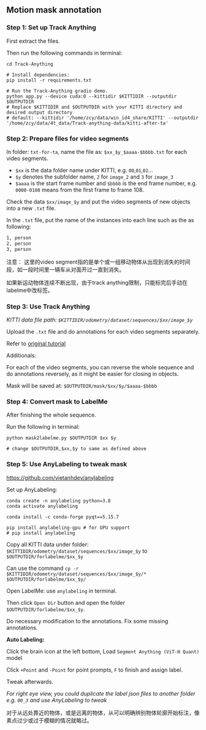 ## Motion mask annotation

### Step 1: Set up Track Anything

First extract the files.

Then run the following commands in terminal:

```shell
cd Track-Anything

# Install dependencies: 
pip install -r requirements.txt

# Run the Track-Anything gradio demo.
python app.py --device cuda:0 --kittidir $KITTIDIR --outputdir $OUTPUTDIR
# Replace $KITTIDIR and $OUTPUTDIR with your KITTI directory and desired output directory
# default: --kittidir '/home/zcy/data/win_id4_share/KITTI' --outputdir '/home/zcy/data/4t_data/Track-anything-data/kitti-after-ta'
```

### Step 2: Prepare files for video segments

In folder: `txt-for-ta`, name the file as: `$xx_$y_$aaaa-$bbbb.txt` for each video segments.

- `$xx` is the data folder name under KITTI, e.g. `00`,`01`,`02`...
- `$y` denotes the subfolder name, `2` for `image_2` and `3` for `image_3`
- `$aaaa` is the start frame number and `$bbbb` is the end frame number, e.g. `0000-0108` means from the first frame to frame 108.

Check the data `$xx/image_$y` and put the video segments of new objects into a new `.txt` file.

In the `.txt` file, put the name of the instances into each line such as the as following:

```txt
1, person
2, person
3, person
```

注意：
这里的video segment指的是单个或一组移动物体从出现到消失的时间段，如一段时间里一辆车从对面开过一直到消失。

如果新运动物体连续不断出现，由于track anything限制，只能标完后手动在labelme中改标签。

### Step 3: Use Track Anything

*KITTI data file path: `$KITTIDIR/odometry/dataset/sequences/$xx/image_$y`*

Upload the `.txt` file and do annotations for each video segments separately.

Refer to [original tutorial](https://github.com/gaomingqi/Track-Anything/blob/master/doc/tutorials.md)

Additionals:

For each of the video segments, you can reverse the whole sequence and do annotations reversely, as it might be easier for closing in objects.

Mask will be saved at: `$OUTPUTDIR/mask/$xx/$y/$aaaa-$bbbb`


### Step 4: Convert mask to LabelMe

After finishing the whole sequence.

Run the following in terminal:

```shell
python mask2labelme.py $OUTPUTDIR $xx $y

# change $OUTPUTDIR,$xx,$y to same as defined above
```



### Step 5: Use AnyLabeling to tweak mask

https://github.com/vietanhdev/anylabeling

Set up AnyLabeling: 

```shell
conda create -n anylabeling python=3.8
conda activate anylabeling

conda install -c conda-forge pyqt==5.15.7

pip install anylabeling-gpu # for GPU support
# pip install anylabeling

```

Copy all KITTI data under folder: `$KITTIDIR/odometry/dataset/sequences/$xx/image_$y` to `$OUTPUTDIR/forlabelme/$xx_$y`

Can use the command `cp -r $KITTIDIR/odometry/dataset/sequences/$xx/image_$y/* $OUTPUTDIR/forlabelme/$xx_$y/`

Open LabelMe: use `anylabeling` in terminal.

Then click `Open Dir` button and open the folder `$OUTPUTDIR/forlabelme/$xx_$y`.

Do necessary modification to the annotations. Fix some missing annotations.

**Auto Labeling:**

Click the brain icon at the left bottom, Load `Segment Anything (ViT-H Quant)` model 

Click `+Point` and `-Point` for point prompts, `F` to finish and assign label.

Tweak afterwards.


*For right eye view, you could duplicate the label json files to another folder e.g. `00_3` and use AnyLabeling to tweak*


对于从远处靠近的物体，或是远离的物体，从可以明确辨别物体轮廓开始标注，像素点过少或过于模糊的情况就略过。


<!-- Set up LabelMe: 

```shell
pip install labelme
```


Copy all KITTI data under folder: `$KITTIDIR/odometry/dataset/sequences/$xx/image_$y` to `$OUTPUTDIR/forlabelme/$xx_$y`

Can use the command `cp -r $KITTIDIR/odometry/dataset/sequences/$xx/image_$y/* $OUTPUTDIR/forlabelme/$xx_$y/`

Open LabelMe: type `labelme --nodata` and press Enter in terminal.

Turn on autosave on the top left in `File`.

Then click `Open Dir` button and open the folder `$OUTPUTDIR/forlabelme/$xx_$y`.

Do necessary modification to the annotations. Fix some missing annotations. -->



